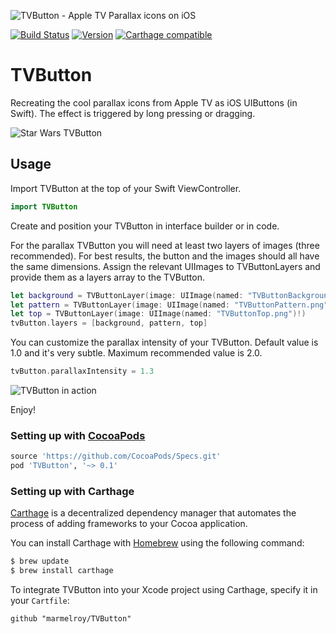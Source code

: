 ![TVButton - Apple TV Parallax icons on iOS](https://cloud.githubusercontent.com/assets/889949/11056724/edbe773e-8784-11e5-8b2e-f6c76a9b739b.png)

[![Build Status](https://travis-ci.org/marmelroy/TVButton.svg?branch=master)](https://travis-ci.org/marmelroy/TVButton) [![Version](http://img.shields.io/cocoapods/v/TVButton.svg)](http://cocoapods.org/?q=TVButton)
[![Carthage compatible](https://img.shields.io/badge/Carthage-compatible-4BC51D.svg?style=flat)](https://github.com/Carthage/Carthage)

# TVButton
Recreating the cool parallax icons from Apple TV as iOS UIButtons (in Swift). The effect is triggered by long pressing or dragging.

![Star Wars TVButton](http://i.giphy.com/xTiTncTXLbQjJOecBa.gif)

## Usage

Import TVButton at the top of your Swift ViewController.

```swift
import TVButton
```

Create and position your TVButton in interface builder or in code.

For the parallax TVButton you will need at least two layers of images (three recommended). For best results, the button and the images should all have the same dimensions. Assign the relevant UIImages to TVButtonLayers and provide them as a layers array to the TVButton.
```swift
let background = TVButtonLayer(image: UIImage(named: "TVButtonBackground.png")!)
let pattern = TVButtonLayer(image: UIImage(named: "TVButtonPattern.png")!)
let top = TVButtonLayer(image: UIImage(named: "TVButtonTop.png")!)
tvButton.layers = [background, pattern, top]
```

You can customize the parallax intensity of your TVButton. Default value is 1.0 and it's very subtle. Maximum recommended value is 2.0.
```swift
tvButton.parallaxIntensity = 1.3
```

![TVButton in action](http://i.giphy.com/l0O9zc8b49oDi209y.gif)

Enjoy!

### Setting up with [CocoaPods](http://cocoapods.org/?q=TVButton)
```ruby
source 'https://github.com/CocoaPods/Specs.git'
pod 'TVButton', '~> 0.1'
```

### Setting up with Carthage

[Carthage](https://github.com/Carthage/Carthage) is a decentralized dependency manager that automates the process of adding frameworks to your Cocoa application.

You can install Carthage with [Homebrew](http://brew.sh/) using the following command:

```bash
$ brew update
$ brew install carthage
```

To integrate TVButton into your Xcode project using Carthage, specify it in your `Cartfile`:

```ogdl
github "marmelroy/TVButton"
```
